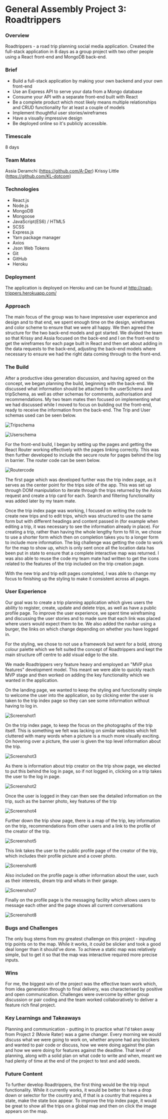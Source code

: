 # General Assembly Project 3: Roadtrippers


### Overview
Roadtrippers - a road trip planning social media application. Created the full-stack application in 8 days as a group project with two other people using a React front-end and MongoDB back-end.

### Brief
* Build a full-stack application by making your own backend and your own front-end
* Use an Express API to serve your data from a Mongo database
* Consume your API with a separate front-end built with React
* Be a complete product which most likely means multiple relationships and CRUD functionality for at least a couple of models
* Implement thoughtful user stories/wireframes
* Have a visually impressive design
* Be deployed online so it's publicly accessible.

### Timescale
8 days

### Team Mates
Assia Deramchi (https://github.com/A-Der)
Krissy Little (https://github.com/KL-dotcom)

### Technologies
- React.js
- Node.js
- MongoDB
- Mongoose
- JavaScript(ES6) / HTML5
- SCSS
- Express.js
- Yarn package manager
- Axios
- Json Web Tokens
- Git
- GitHub
- Heroku

### Deployment
The application is deployed on Heroku and can be found at http://road-trippers.herokuapp.com/

### Approach
The main focus of the group was to have impressive user experience and design and to that end, we spent enough time on the design, wireframes and color scheme to ensure that we were all happy. We then agreed the structure for the two back-end models and got started. We divided the team so that Krissy and Assia focused on the back-end and I on the front-end to get the wireframes for each page built in React and then set about adding in the data requests to the back-end, adjusting the back-end models where necessary to ensure we had the right data coming through to the front-end.

### The Build
After a productive idea generation discussion, and having agreed on the concept, we began planning the build, beginning with the back-end. We discussed what information should be attached to the userSchema and tripSchema, as well as other schemas for comments, authorisation and recommendations. My two team mates then focused on implementing what we had discussed while I moved to focus on building out the front-end, ready to receive the information from the back-end. The Trip and User schemas used can be seen below.

![Tripschema](readme_images/TripSchema.png)

![Userschema](readme_images/UserSchema.png)

For the front-end build, I began by setting up the pages and getting the React Router working effectively with the pages linking correctly. This was then further developed to include the secure route for pages behind the log in barrier. The router code can be seen below.

![Routercode](readme_images/RouterCode.png)

The first page which was developed further was the trip index page, as it serves as the center point for the trips side of the app. This was set up through DOM manipulation to iterate through the trips returned by the Axios request and create a trip card for each. Search and filtering functionality was added later by my team mate.

Once the trip index page was working, I focused on writing the code to create new trips and to edit trips, which was structured to use the same form but with different headings and content passed in (for example when editing a trip, it was necessary to see the information already in place). For creating a trip, rather than having the whole lengthy form to fill in, we chose to use a shorter form which then on completion takes you to a longer form to include more information. The big challenge was getting the code to work for the map to show up, which is only sent once all the location data has been put in state to ensure that a complete interactive map was returned. I was also able to reuse the code my team mate had written to get the icons related to the features of the trip included on the trip creation page.

With the new trip and trip edit pages completed, I was able to change my focus to finishing up the styling to make it consistent across all pages.

### User Experience
Our goal was to create a trip planning application which gives users the ability to register, create, update and delete trips, as well as have a public profile page. To improve the user experience, we spent time wireframing and discussing the user stories and to made sure that each link was placed where users would expect them to be. We also added the navbar using a burger, the links on which change depending on whether you have logged in.

For the styling, we chose to not use a framework but went for a bold, strong colour palette which we felt suited the concept of Roadtrippers and kept the main structure off centre to add visual edge to the site.

We made Roadtrippers very feature heavy and employed an "MVP plus features" development model. This meant we were able to quickly reach MVP stage and then worked on adding the key functionality which we wanted in the application.

On the landing page, we wanted to keep the styling and functionality simple to welcome the user into the application, so by clicking enter the user is taken to the trip index page so they can see some information without having to log in.

![Screenshot1](readme_images/Screenshot-1.png)

On the trip index page, to keep the focus on the photographs of the trip itself. This is something we felt was lacking on similar websites which felt cluttered with many words when a picture is a much more visually exciting. On hovering over a picture, the user is given the top level information about the trip.

![Screenshot3](readme_images/Screenshot-3.png)

As there is information about trip creator on the trip show page, we elected to put this behind the log in page, so if not logged in, clicking on a trip takes the user to the log in page. 

![Screenshot2](readme_images/Screenshot-2.png)

Once the user is logged in they can then see the detailed information on the trip, such as the banner photo, key features of the trip

![Screenshot4](readme_images/Screenshot-4.png)

Further down the trip show page, there is a map of the trip, key information on the trip, recommendations from other users and a link to the profile of the creator of the trip.

![Screenshot5](readme_images/Screenshot-5.png) 

This link takes the user to the public profile page of the creator of the trip, which includes their profile picture and a cover photo.

![Screenshot6](readme_images/Screenshot-6.png) 

Also included on the profile page is other information about the user, such as their interests, dream trip and whats in their garage. 

![Screenshot7](readme_images/Screenshot-7.png) 

Finally on the profile page is the messaging facility which allows users to message each other and the page shows all current conversations

![Screenshot8](readme_images/Screenshot-8.png) 


### Bugs and Challenges
The only bug stems from my greatest challenge on this project - inputing trip points on to the map. While it works, it could be slicker and took a good deal longer than it should've done. To achieve a static map was relatively simple, but to get it so that the map was interactive required more precise inputs.

### Wins
For me, the biggest win of the project was the effective team work which, from idea generation through to final delivery, was characterised by positive and open communication. Challenges were overcome by either group discussion or pair coding and the team worked collaboratively to deliver a feature rich final project.

### Key Learnings and Takeaways
Planning and communication - putting in to practice what I'd taken away from Project 2 (Movie Rater) was a game changer. Every morning we would discuss what we were going to work on, whether anyone had any blockers and wanted to pair code or discuss, how we were doing against the plan and how we were doing for features against the deadline. That level of planning, along with a solid plan on what code to write and when, meant we had plenty of time at the end of the project to test and add seeds.

### Future Content
To further develop Roadtrippers, the first thing would be the trip input functionality. While it currently works, it would be better to have a drop down or selector for the country and, if that is a country that requires a state, make the state box appear. To improve the trip index page, it would be great to show all the trips on a global map and then on click the image appears on the map.